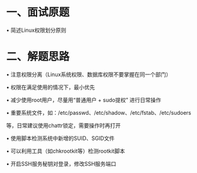 # 一、面试原题

• 简述Linux权限划分原则

# 二、解题思路

• 注意权限分离（Linux系统权限、数据库权限不要掌握在同一个部门）

• 权限在满足使用的情况下，最小优先

• 减少使用root用户，尽量用“普通用户 + sudo提权” 进行日常操作

• 重要系统文件，如：/etc/passwd、/etc/shadow、/etc/fstab、/etc/sudoers

等，日常建议使用chattr锁定，需要操作时再打开

• 使用脚本检测系统中新增的SUID、SGID文件

• 可以利用工具（如chkrootkit等）检测rootkit脚本

• 开启SSH服务秘钥对登录，修改SSH服务端口